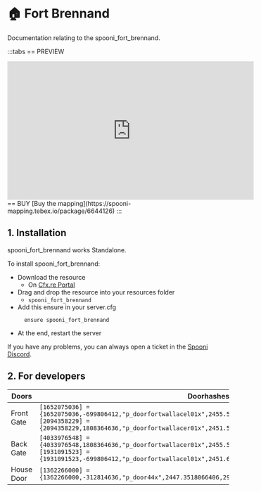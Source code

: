 # 🏠 Fort Brennand
Documentation relating to the spooni_fort_brennand.

:::tabs
== PREVIEW
<iframe width="560" height="315" src="https://dunb17ur4ymx4.cloudfront.net/packages/images/bf43776bf5a438633967ce0519407892a17f2818.png" frameborder="0" allow="accelerometer; autoplay; clipboard-write; encrypted-media; gyroscope; picture-in-picture; web-share" referrerpolicy="strict-origin-when-cross-origin" allowfullscreen></iframe>
== BUY
[Buy the mapping](https://spooni-mapping.tebex.io/package/6644126)
:::

## 1. Installation
spooni_fort_brennand works Standalone.  

To install spooni_fort_brennand:
- Download the resource
  - On [Cfx.re Portal](https://portal.cfx.re/)
- Drag and drop the resource into your resources folder
  - `spooni_fort_brennand`
- Add this ensure in your server.cfg
  ```
    ensure spooni_fort_brennand
  ```
- At the end, restart the server

If you have any problems, you can always open a ticket in the [Spooni Discord](https://discord.gg/spooni).

## 2. For developers
| Doors                     | Doorhashes
|---------------------------|----------------------------------------------------------------------------------|
| Front Gate                | `[1652075036] = {1652075036,-699806412,"p_doorfortwallacel01x",2455.5,305.73001098633,69.629997253418}` <br> `[2094358229] = {2094358229,1808364636,"p_doorfortwallacer01x",2451.5100097656,306.0,69.629997253418}`
| Back Gate                 | `[4033976548] = {4033976548,1808364636,"p_doorfortwallacer01x",2455.5539550781,275.8369140625,69.931770324707}` <br> `[1931091523] = {1931091523,-699806412,"p_doorfortwallacel01x",2451.6020507813,276.08676147461,69.86954498291}`
| House Door                | `[1362266000] = {1362266000,-312814636,"p_door44x",2447.3518066406,292.65710449219,69.327934265137}`

